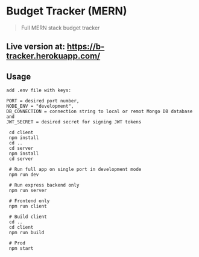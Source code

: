 # Budget Tracker (MERN)

> Full MERN stack budget tracker

## Live version at: https://b-tracker.herokuapp.com/

## Usage

```
add .env file with keys:

PORT = desired port number,
NODE_ENV = "development", 
DB_CONNECTION = connection string to local or remot Mongo DB database and 
JWT_SECRET = desired secret for signing JWT tokens
```

```
 cd client
 npm install
 cd ..
 cd server
 npm install
 cd server
 
 # Run full app on single port in development mode
 npm run dev
 
 # Run express backend only
 npm run server
 
 # Frontend only
 npm run client
 
 # Build client
 cd ..
 cd client
 npm run build
 
 # Prod
 npm start
```
